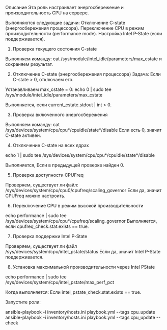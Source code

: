 Описание
Эта роль настраивает энергосбережение и производительность CPU на сервере.


Выполняются следующие задачи:
Отключение C-state (энергосбережения процессора).
Переключение CPU в режим производительности (performance mode).
Настройка Intel P-State (если поддерживается).


1. Проверка текущего состояния C-state

Выполняем команду: cat /sys/module/intel_idle/parameters/max_cstate и сохраняем результат.

2. Отключение C-state (энергосбережения процессора)
Задача:
Если C-state > 0, отключаем его.

Устанавливаем max_cstate = 0:
echo 0 | sudo tee /sys/module/intel_idle/parameters/max_cstate

Выполняется, если current_cstate.stdout | int > 0.


3. Проверка включенного энергосбережения
 
Выполняем команду:
cat /sys/devices/system/cpu/cpu*/cpuidle/state*/disable
Если есть 0, значит C-state активен.

4. Отключение C-state на всех ядрах

echo 1 | sudo tee /sys/devices/system/cpu/cpu*/cpuidle/state*/disable

Выполняется, Если в предыдущей проверке найден 0.


5. Проверка доступности CPUFreq

Проверяем, существует ли файл: /sys/devices/system/cpu/cpu0/cpufreq/scaling_governor
Если да, значит CPUFreq можно настроить.

6. Переключение CPU в режим высокой производительности

echo performance | sudo tee /sys/devices/system/cpu/cpu*/cpufreq/scaling_governor
Выполняется, если cpufreq_check.stat.exists == true.

7. Проверка поддержки Intel P-State

Проверяем, существует ли файл /sys/devices/system/cpu/intel_pstate/status
Если да, значит Intel P-State поддерживается.

8. Установка максимальной производительности через Intel PState

echo performance | sudo tee /sys/devices/system/cpu/intel_pstate/max_perf_pct

Когда выполняется:
Если intel_pstate_check.stat.exists == true.





Запустите роли:


ansible-playbook -i inventory/hosts.ini playbook.yml --tags cpu_update
ansible-playbook -i inventory/hosts.ini playbook.yml --tags cpu_update --check


